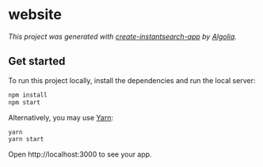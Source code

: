 # website

_This project was generated with [create-instantsearch-app](https://github.com/algolia/create-instantsearch-app) by [Algolia](https://algolia.com)._

## Get started

To run this project locally, install the dependencies and run the local server:

```sh
npm install
npm start
```

Alternatively, you may use [Yarn](https://http://yarnpkg.com/):

```sh
yarn
yarn start
```

Open http://localhost:3000 to see your app.

